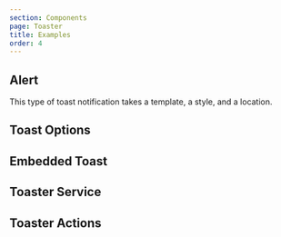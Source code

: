 ```yaml
---
section: Components
page: Toaster
title: Examples
order: 4
---
```


## Alert

This type of toast notification takes a template, a style, and a location.

## Toast Options

<code-example example="toast-options"></code-example>

## Embedded Toast

<code-example example="toast-usage"></code-example>

## Toaster Service

<code-example example="toast-service"></code-example>

## Toaster Actions

<code-example example="toast-actions"></code-example>
